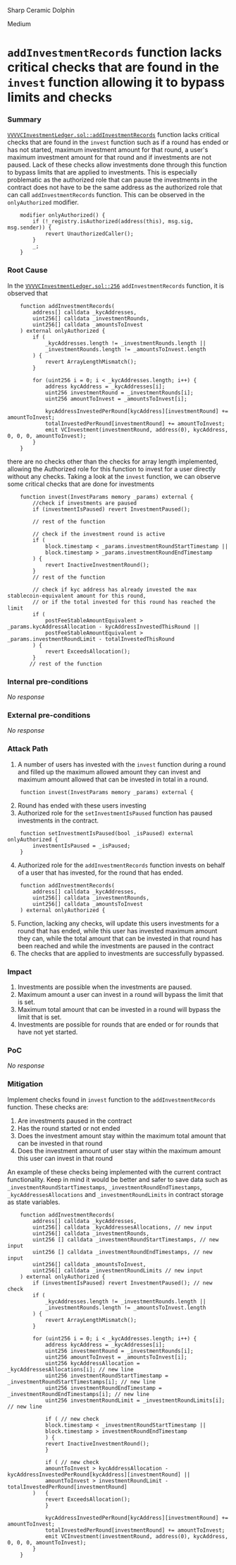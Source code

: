 Sharp Ceramic Dolphin

Medium

# `addInvestmentRecords` function lacks critical checks that are found in the `invest` function allowing it to bypass limits and checks

### Summary

[`VVVVCInvestmentLedger.sol::addInvestmentRecords`](https://github.com/sherlock-audit/2024-11-vvv-exchange-update/blob/1791f41b310489aaa66de349ef1b9e4bd331f14b/vvv-platform-smart-contracts/contracts/vc/VVVVCInvestmentLedger.sol#L256) function lacks critical checks that are found in the `invest` function such as if a round has ended or has not started, maximum investment amount for that round, a user's maximum investment amount for that round and if investments are not paused. Lack of these checks allow investments done through this function to bypass limits that are applied to investments. This is especially problematic as the authorized role that can pause the investments in the contract does not have to be the same address as the authorized role that can call `addInvestmentRecords` function. This can be observed in the `onlyAuthorized` modifier.
```solidity
    modifier onlyAuthorized() {
        if (!_registry.isAuthorized(address(this), msg.sig, msg.sender)) {
            revert UnauthorizedCaller();
        }
        _;
    }
```

### Root Cause

In the [`VVVVCInvestmentLedger.sol::256`](https://github.com/sherlock-audit/2024-11-vvv-exchange-update/blob/1791f41b310489aaa66de349ef1b9e4bd331f14b/vvv-platform-smart-contracts/contracts/vc/VVVVCInvestmentLedger.sol#L256) `addInvestmentRecords` function, it is observed that
```solidity
    function addInvestmentRecords(
        address[] calldata _kycAddresses,
        uint256[] calldata _investmentRounds,
        uint256[] calldata _amountsToInvest
    ) external onlyAuthorized {
        if (
            _kycAddresses.length != _investmentRounds.length ||
            _investmentRounds.length != _amountsToInvest.length
        ) {
            revert ArrayLengthMismatch();
        }

        for (uint256 i = 0; i < _kycAddresses.length; i++) {
            address kycAddress = _kycAddresses[i];
            uint256 investmentRound = _investmentRounds[i];
            uint256 amountToInvest = _amountsToInvest[i];

            kycAddressInvestedPerRound[kycAddress][investmentRound] += amountToInvest;
            totalInvestedPerRound[investmentRound] += amountToInvest;
            emit VCInvestment(investmentRound, address(0), kycAddress, 0, 0, 0, amountToInvest);
        }
    }
```
there are no checks other than the checks for array length implemented, allowing the Authorized role for this function to invest for a user directly without any checks.
Taking a look at the `invest` function, we can observe some critical checks that are done for investments
```solidity
    function invest(InvestParams memory _params) external {
        //check if investments are paused
        if (investmentIsPaused) revert InvestmentPaused();

        // rest of the function

        // check if the investment round is active
        if (
            block.timestamp < _params.investmentRoundStartTimestamp ||
            block.timestamp > _params.investmentRoundEndTimestamp
        ) {
            revert InactiveInvestmentRound();
        }
        // rest of the function
        
        // check if kyc address has already invested the max stablecoin-equivalent amount for this round,
        // or if the total invested for this round has reached the limit
        if (
            postFeeStableAmountEquivalent > _params.kycAddressAllocation - kycAddressInvestedThisRound ||
            postFeeStableAmountEquivalent > _params.investmentRoundLimit - totalInvestedThisRound
        ) {
            revert ExceedsAllocation();
        }
       // rest of the function
```

### Internal pre-conditions

_No response_

### External pre-conditions

_No response_

### Attack Path

1. A number of users has invested with the `invest` function during a round and filled up the maximum allowed amount they can invest and maximum amount allowed that can be invested in total in a round.
```solidity
    function invest(InvestParams memory _params) external {
```
2. Round has ended with these users investing
3. Authorized role for the `setInvestmentIsPaused` function has paused investments in the contract.
```solidity
    function setInvestmentIsPaused(bool _isPaused) external onlyAuthorized {
        investmentIsPaused = _isPaused;
    }
```
4. Authorized role for the `addInvestmentRecords` function invests on behalf of a user that has invested, for the round that has ended.
```solidity
    function addInvestmentRecords(
        address[] calldata _kycAddresses,
        uint256[] calldata _investmentRounds,
        uint256[] calldata _amountsToInvest
    ) external onlyAuthorized {
```
5. Function, lacking any checks, will update this users investments for a round that has ended, while this user has invested maximum amount they can, while the total amount that can be invested in that round has been reached and while the investments are paused in the contract
6. The checks that are applied to investments are successfully bypassed.

### Impact

1. Investments are possible when the investments are paused.
2. Maximum amount a user can invest in a round will bypass the limit that is set.
3. Maximum total amount that can be invested in a round will bypass the limit that is set.
4. Investments are possible for rounds that are ended or for rounds that have not yet started.

### PoC

_No response_

### Mitigation

Implement checks found in `invest` function to the `addInvestmentRecords` function. These checks are:
1. Are investments paused in the contract
2. Has the round started or not ended
3. Does the investment amount stay within the maximum total amount that can be invested in that round
4. Does the investment amount of user stay within the maximum amount this user can invest in that round

An example of these checks being implemented with the current contract functionality. Keep in mind it would be better and safer to save data such as `_investmentRoundStartTimestamps`, `_investmentRoundEndTimestamps`, `_kycAddressesAllocations` and `_investmentRoundLimits` in contract storage as state variables.
```solidity
    function addInvestmentRecords(
        address[] calldata _kycAddresses,
        uint256[] calldata _kycAddressesAllocations, // new input
        uint256[] calldata _investmentRounds,
        uint256 [] calldata _investmentRoundStartTimestamps, // new input
        uint256 [] calldata _investmentRoundEndTimestamps, // new input
        uint256[] calldata _amountsToInvest,
        uint256[] calldata _investmentRoundLimits // new input
    ) external onlyAuthorized {
        if (investmentIsPaused) revert InvestmentPaused(); // new check
        if (
            _kycAddresses.length != _investmentRounds.length ||
            _investmentRounds.length != _amountsToInvest.length
        ) {
            revert ArrayLengthMismatch();
        }

        for (uint256 i = 0; i < _kycAddresses.length; i++) {
            address kycAddress = _kycAddresses[i];
            uint256 investmentRound = _investmentRounds[i];
            uint256 amountToInvest = _amountsToInvest[i];
            uint256 kycAddressAllocation = _kycAddressesAllocations[i]; // new line
            uint256 investmentRoundStartTimestamp = _investmentRoundStartTimestamps[i]; // new line
            uint256 investmentRoundEndTimestamp = _investmentRoundEndTimestamps[i]; // new line
            uint256 investmentRoundLimit = _investmentRoundLimits[i]; // new line

            if ( // new check
            block.timestamp < _investmentRoundStartTimestamp || 
            block.timestamp > investmentRoundEndTimestamp
            ) {
            revert InactiveInvestmentRound();
            }

            if ( // new check
            amountToInvest > kycAddressAllocation - kycAddressInvestedPerRound[kycAddress][investmentRound] ||
            amountToInvest > investmentRoundLimit - totalInvestedPerRound[investmentRound]
        )   {
            revert ExceedsAllocation();
            }

            kycAddressInvestedPerRound[kycAddress][investmentRound] += amountToInvest;
            totalInvestedPerRound[investmentRound] += amountToInvest;
            emit VCInvestment(investmentRound, address(0), kycAddress, 0, 0, 0, amountToInvest);
        }
    }
```